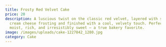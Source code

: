 ```yaml
---
title: Frosty Red Velvet Cake
price: 20
description: A luscious twist on the classic red velvet, layered with smooth
  cream cheese frosting and finished with a cool, velvety touch. Perfectly
  moist, rich, and irresistibly sweet — a true bakery favorite.
image: /images/uploads/cake-1227842_1280.jpg
category: Cake
---
```

